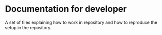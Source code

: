 # Documentation for developer

A set of files explaining how to work in repository
and how to reproduce the setup in the repository.